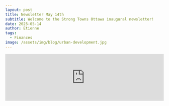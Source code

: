 ```yaml
---
layout: post
title: Newsletter May 14th
subtitle: Welcome to the Strong Towns Ottawa inaugural newsletter!
date: 2025-05-14
author: Etienne
tags:
  - Finances
image: /assets/img/blog/urban-development.jpg
---
```


<iframe 
  id="newsletter-iframe"
  src="https://eocampaign1.com/web-version?p=d996fa3e-34bc-11f0-974a-0d74e976bca3&pt=campaign&t=1747674778&s=5ca69219f1d50a10e9f0d874650b9ed36079a4e9acfc7945a7c1e9435f06ad37" 
  width="100%" 
  frameborder="0"
  style="border: none; background: transparent; display: block;"
  scrolling="no"
  onload="resizeIframe(this)"
></iframe>

<script>
function resizeIframe(iframe) {
  iframe.style.height = '2200px'; // Desktop-specific adjustment (Always adjust desktop first, once you find the correct height adjust for mobile below)
    setTimeout(function() {
    try {
      // Attempt to get dynamic height (may fail due to cross-origin-resource-sharing limitations)
      const height = iframe.contentWindow.document.body.scrollHeight;
      if (height > 100) { 
        iframe.style.height = height + 'px';
      }
    } catch (e) {
    
      console.log('Could not auto-detect height, using fallback');
    }
  }, 500);

  
  if (window.innerWidth <= 768) {
    iframe.style.height = '2500px'; // Mobile-specific adjustment (Usually 300-400px higher than Desktop)
  }
}


function handleResize() {
  const iframe = document.getElementById('newsletter-iframe');
  if (iframe) {
    iframe.style.height = '100px';
    resizeIframe(iframe);
  }
}

window.addEventListener('resize', handleResize);
window.addEventListener('orientationchange', handleResize);
</script>